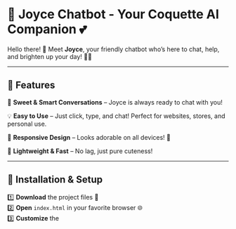 # 🌸 Joyce Chatbot - Your Coquette AI Companion 💕

Hello there! 👋 Meet **Joyce**, your friendly chatbot who’s here to chat, help, and brighten up your day! 🌈✨

---

## 🎀 Features

💬 **Sweet & Smart Conversations** – Joyce is always ready to chat with you!

💡 **Easy to Use** – Just click, type, and chat! Perfect for websites, stores, and personal use.

📱 **Responsive Design** – Looks adorable on all devices! 🥰

🚀 **Lightweight & Fast** – No lag, just pure cuteness!

---

## 💖 Installation & Setup

1️⃣ **Download** the project files 📂  
2️⃣ **Open** `index.html` in your favorite browser 🌐  
3️⃣ **Customize** the <style> section in the file to make Joyce uniquely yours 🎨  
4️⃣ **Run** the chatbot script and start chatting away! 🎉  

---

## 🛠️ Customization Guide

Want to make Joyce even cuter? 🥺 Here’s how!

- ✨ **Change Colors:** Modify `background` and `chatbox` colors in the index.html file
- 🐻 **Avatar Style:** Replace the chatbot icon with your favorite cute character!
- 🎵 **Sounds:** Add notification sounds for extra fun!

---

## 🌱 Future Enhancements

🚀 **AI-powered responses** for smarter chats! 🤖  
🌟 **More theme options** to match every mood! 🎨  
🔗 **API integrations** for extra helpfulness! 🌍  

---
## 🎀 Preview  

✨ Check out Joyce in action! ✨ 

🔗 **Live Demo:** [Chat with Joyce 💗](https://snehadindi.github.io/Joyce-Chatbot/)  

---

## 🎀 Contribute & Support

We love making Joyce even cuter! 🌸 If you have ideas, feel free to contribute! 🥰  

📧 Contact us at: dindisneha@gmail.com

🛠️ Found a bug? Let us know and we’ll fix it faster than Joyce can say "Hi there!" 💕  

---

✨ **Happy Chatting with Joyce!** ✨  
